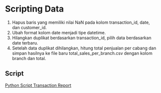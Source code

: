 # Scripting Data

1. Hapus baris yang memiliki nilai NaN pada kolom transaction_id, date, dan customer_id.
2. Ubah format kolom date menjadi tipe datetime.
3. Hilangkan duplikat berdasarkan transaction_id, pilih data berdasarkan date terbaru.
4. Setelah data duplikat dihilangkan, hitung total penjualan per cabang dan simpan
hasilnya ke file baru total_sales_per_branch.csv dengan kolom branch dan total.

## Script 

[Python Script Transaction Report](https://github.com/reyhanalvr/parkee-technical-test/blob/master/SCRIPTING_DATA/sales_report.py)
